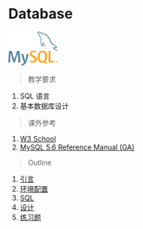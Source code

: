 # Database

<img src="../image/database/logo_mysql.svg" title="MySQL" width="100">

> 教学要求

1. SQL 语言
2. 基本数据库设计

> 课外参考

1. [W3 School](http://www.w3schools.com/sql/default.asp)
2. [MySQL 5.6 Reference Manual (GA)](http://dev.mysql.com/doc/refman/5.6/en/)

> Outline

1. [引言](intro.md)
2. [环境配置](install.md)
3. [SQL](../database/sql.md)
4. [设计](design.md)
4. [练习题](exercise.md)